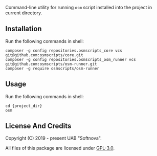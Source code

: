 Command-line utility for running `osm` script installed into the project in current directory.

## Installation ##

Run the following commands in shell:

	composer -g config repositories.osmscripts_core vcs git@github.com:osmscripts/core.git
	composer -g config repositories.osmscripts_osm_runner vcs git@github.com:osmscripts/osm-runner.git
	composer -g require osmscripts/osm-runner

## Usage ##

Run the following commands in shell:

	cd {project_dir}
	osm

## License And Credits ##

Copyright (C) 2019 - present UAB "Softnova".

All files of this package are licensed under [GPL-3.0](/LICENSE).
